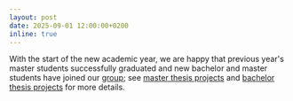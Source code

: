 ```yaml
---
layout: post
date: 2025-09-01 12:00:00+0200
inline: true
---
```


With the start of the new academic year, we are happy that previous year's master students successfully graduated and new bachelor and master students have joined our [group](group); see [master thesis projects](master_thesis_projects) and [bachelor thesis projects](bachelor_thesis_projects) for more details.
